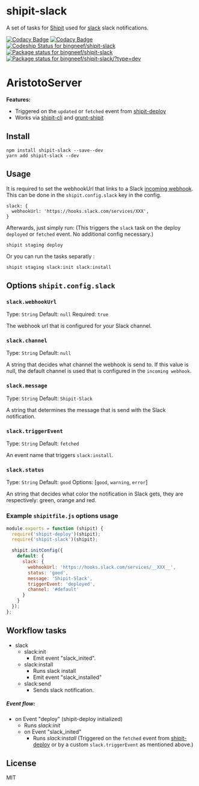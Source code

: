# shipit-slack

A set of tasks for [Shipit](https://github.com/shipitjs/shipit) used for [slack](https://slack.com/) slack notifications.

[![Codacy Badge](https://api.codacy.com/project/badge/Grade/f9c3e73d0ebf4b3faea507390e247635)](https://www.codacy.com/app/bingneef/AristotoServer?utm_source=github.com&amp;utm_medium=referral&amp;utm_content=bingneef/AristotoServer&amp;utm_campaign=Badge_Grade)
[![Codacy Badge](https://api.codacy.com/project/badge/Coverage/0312a33892fd45018c4224293625f492)](https://www.codacy.com/app/bingneef/shipit-slack?utm_source=github.com&utm_medium=referral&utm_content=bingneef/shipit-slack&utm_campaign=Badge_Coverage)
[![Codeship Status for bingneef/shipit-slack](https://app.codeship.com/projects/a7c04530-0c86-0135-da8a-06ff7cc4e0e6/status?branch=master)](https://app.codeship.com/projects/215322)
[![Package status for bingneef/shipit-slack](https://david-dm.org/bingneef/shipit-slack.svg)](https://david-dm.org/bingneef/shipit-slack)
[![Package status for bingneef/shipit-slack/?type=dev](https://david-dm.org/bingneef/shipit-slack/dev-status.svg)](https://david-dm.org/bingneef/shipit-slack/?type=dev)

# AristotoServer
**Features:**

- Triggered on the `updated` or `fetched` event from [shipit-deploy](https://github.com/shipitjs/shipit-deploy)
- Works via [shipit-cli](https://github.com/shipitjs/shipit) and [grunt-shipit](https://github.com/shipitjs/grunt-shipit)

## Install

```
npm install shipit-slack --save--dev
yarn add shipit-slack --dev
```

## Usage
It is required to set the webhookUrl that links to a Slack [incoming webhook](https://my.slack.com/apps/manage/custom-integrations). This can be done in the `shipit.config.slack` key in the config.

```
slack: {
  webhookUrl: 'https://hooks.slack.com/services/XXX',
}
```

Afterwards, just simply run: (This triggers the `slack` task on the deploy `deployed` or `fetched` event. No additional config necessary.)

```
shipit staging deploy
```

Or you can run the tasks separatly :

```
shipit staging slack:init slack:install
```


## Options `shipit.config.slack`

### `slack.webhookUrl`

Type: `String`
Default: `null`
Required: `true`

The webhook url that is configured for your Slack channel.

### `slack.channel`

Type: `String`
Default: `null`

A string that decides what channel the webhook is send to. If this value is null, the default channel is used that is configured in the `incoming webhook`.

### `slack.message`

Type: `String`
Default: `Shipit-Slack`

A string that determines the message that is send with the Slack notification.

### `slack.triggerEvent`

Type: `String`
Default: `fetched`

An event name that triggers `slack:install`.

### `slack.status`

Type: `String`
Default: `good`
Options: [`good`, `warning`, `error`]

An string that decides what color the notification in Slack gets, they are respectively: green, orange and red.

### Example `shipitfile.js` options usage

```js
module.exports = function (shipit) {
  require('shipit-deploy')(shipit);
  require('shipit-slack')(shipit);

  shipit.initConfig({
    default: {
      slack: {
        webhookUrl: 'https://hooks.slack.com/services/__XXX__',
        status: 'good',
        message: 'Shipit-Slack',
        triggerEvent: 'deployed',
        channel: '#default'
      }
    }
  });
};
```

## Workflow tasks

- slack
  - slack:init
      - Emit event "slack_inited".
  - slack:install
    - Runs slack install
    - Emit event "slack_installed"
  - slack:send
      - Sends slack notification.

##### Event flow:

- on Event "deploy" (shipit-deploy initialized)
  - Runs *slack:init*
  - on Event "slack_inited"
    - Runs *slack:install* (Triggered on the `fetched` event from [shipit-deploy](https://github.com/shipitjs/shipit-deploy) or by a custom `slack.triggerEvent` as mentioned above.)

## License

MIT
